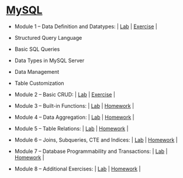 # [MySQL](https://softuni.bg/trainings/3422/mysql-may-2021)

- Module 1 – Data Definition and Datatypes: | [Lab](https://github.com/imp111/SoftUni/tree/main/05.%20MySQL/01.%20Databases%20Introduction.%20Data%20Definition%20and%20Datatypes%20-%20Lab) | [Exercise](https://github.com/imp111/SoftUni/tree/main/05.%20MySQL/02.%20Database%20Introduction.%20Data%20Definition%20and%20Datatypes%20-%20Exercise) |
 - Structured Query Language
 - Basic SQL Queries
 - Data Types in MySQL Server
 - Data Management
 - Table Customization

- Module 2 – Basic CRUD: | [Lab](https://github.com/imp111/SoftUni/tree/main/05.%20MySQL/03.%20Basic%20CRUD%20-%20Lab) | [Exercise](https://github.com/imp111/SoftUni/tree/main/05.%20MySQL/04.%20Basic%20CRUD%20-%20Exercise) |
 
- Module 3 – Built-in Functions: | [Lab](https://github.com/imp111/SoftUni/tree/main/05.%20MySQL/05.%20Built-in%20Functions%20-%20Lab) | [Homework](https://github.com/imp111/SoftUni/tree/main/05.%20MySQL/06.%20Built-in%20Functions%20-%20Exercise) | 
 
- Module 4 – Data Aggregation: | [Lab](https://github.com/imp111/SoftUni/tree/main/05.%20MySQL/07.%20Data%20Aggregation%20-%20Lab) | [Homework](https://github.com/imp111/SoftUni/tree/main/05.%20MySQL/08.%20Data%20Aggregation%20-%20Exercise) |

- Module 5 – Table Relations: | [Lab](https://github.com/imp111/SoftUni/tree/main/05.%20MySQL/09.%20Table%20Relations%20-%20Lab) | [Homework]() |

- Module 6 – Joins, Subqueries, CTE and Indices: | [Lab]() | [Homework]() |

- Module 7 – Database Programmability and Transactions: | [Lab]() | [Homework]() |

- Module 8 – Additional Exercises: | [Lab]() | [Homework]() |
